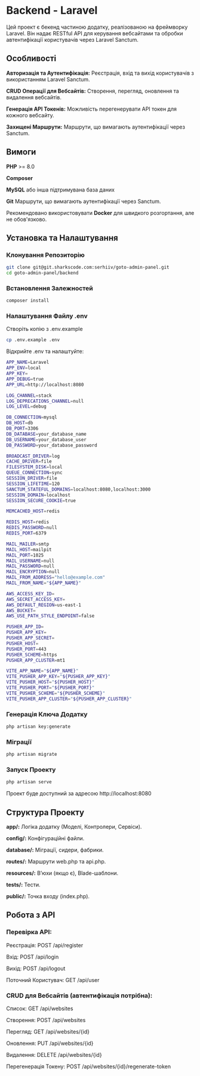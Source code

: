 
# Backend - Laravel

Цей проект є бекенд частиною додатку, реалізованою на фреймворку Laravel. Він надає RESTful API для керування вебсайтами та обробки автентифікації користувачів через Laravel Sanctum.




## Особливості
**Авторизація та Аутентифікація:** Реєстрація, вхід та вихід користувачів з використанням Laravel Sanctum.

**CRUD Операції для Вебсайтів:** Створення, перегляд, оновлення та видалення вебсайтів.

**Генерація API Токенів:** Можливість перегенерувати API токен для кожного вебсайту.

**Захищені Маршрути:** Маршрути, що вимагають аутентифікації через Sanctum.
## Вимоги
**PHP** >= 8.0

**Composer**

**MySQL** або інша підтримувана база даних

**Git** Маршрути, що вимагають аутентифікації через Sanctum.

Рекомендовано використовувати **Docker** для швидкого розгортання, але не обов'язково.
## Установка та Налаштування

### Клонування Репозиторію

```bash
git clone git@git.sharkscode.com:serhiiv/goto-admin-panel.git
cd goto-admin-panel/backend
```

### Встановлення Залежностей

```bash
composer install
```

### Налаштування Файлу .env

Створіть копію з .env.example

```bash
cp .env.example .env
```

Відкрийте .env та налаштуйте:

```bash
APP_NAME=Laravel
APP_ENV=local
APP_KEY=
APP_DEBUG=true
APP_URL=http://localhost:8080

LOG_CHANNEL=stack
LOG_DEPRECATIONS_CHANNEL=null
LOG_LEVEL=debug

DB_CONNECTION=mysql
DB_HOST=db
DB_PORT=3306
DB_DATABASE=your_database_name
DB_USERNAME=your_database_user
DB_PASSWORD=your_database_password

BROADCAST_DRIVER=log
CACHE_DRIVER=file
FILESYSTEM_DISK=local
QUEUE_CONNECTION=sync
SESSION_DRIVER=file
SESSION_LIFETIME=120
SANCTUM_STATEFUL_DOMAINS=localhost:8080,localhost:3000
SESSION_DOMAIN=localhost
SESSION_SECURE_COOKIE=true

MEMCACHED_HOST=redis

REDIS_HOST=redis
REDIS_PASSWORD=null
REDIS_PORT=6379

MAIL_MAILER=smtp
MAIL_HOST=mailpit
MAIL_PORT=1025
MAIL_USERNAME=null
MAIL_PASSWORD=null
MAIL_ENCRYPTION=null
MAIL_FROM_ADDRESS="hello@example.com"
MAIL_FROM_NAME="${APP_NAME}"

AWS_ACCESS_KEY_ID=
AWS_SECRET_ACCESS_KEY=
AWS_DEFAULT_REGION=us-east-1
AWS_BUCKET=
AWS_USE_PATH_STYLE_ENDPOINT=false

PUSHER_APP_ID=
PUSHER_APP_KEY=
PUSHER_APP_SECRET=
PUSHER_HOST=
PUSHER_PORT=443
PUSHER_SCHEME=https
PUSHER_APP_CLUSTER=mt1

VITE_APP_NAME="${APP_NAME}"
VITE_PUSHER_APP_KEY="${PUSHER_APP_KEY}"
VITE_PUSHER_HOST="${PUSHER_HOST}"
VITE_PUSHER_PORT="${PUSHER_PORT}"
VITE_PUSHER_SCHEME="${PUSHER_SCHEME}"
VITE_PUSHER_APP_CLUSTER="${PUSHER_APP_CLUSTER}"
```

### Генерація Ключа Додатку

```bash
php artisan key:generate
```

### Міграції

```bash
php artisan migrate
```

### Запуск Проекту

```bash
php artisan serve
```

Проект буде доступний за адресою http://localhost:8080

## Структура Проекту

**app/:** Логіка додатку (Моделі, Контролери, Сервіси).

**config/:** Конфігураційні файли.

**database/:** Міграції, сидери, фабрики.

**routes/:** Маршрути web.php та api.php.

**resources/:** В’юхи (якщо є), Blade-шаблони.

**tests/:** Тести.

**public/:** Точка входу (index.php).
## Робота з API

### Перевірка API:

Реєстрація: POST /api/register

Вхід: POST /api/login

Вихід: POST /api/logout

Поточний Користувач: GET /api/user

### CRUD для Вебсайтів (автентифікація потрібна):

Список: GET /api/websites

Створення: POST /api/websites

Перегляд: GET /api/websites/{id}

Оновлення: PUT /api/websites/{id}

Видалення: DELETE /api/websites/{id}

Перегенерація Токену: POST /api/websites/{id}/regenerate-token
